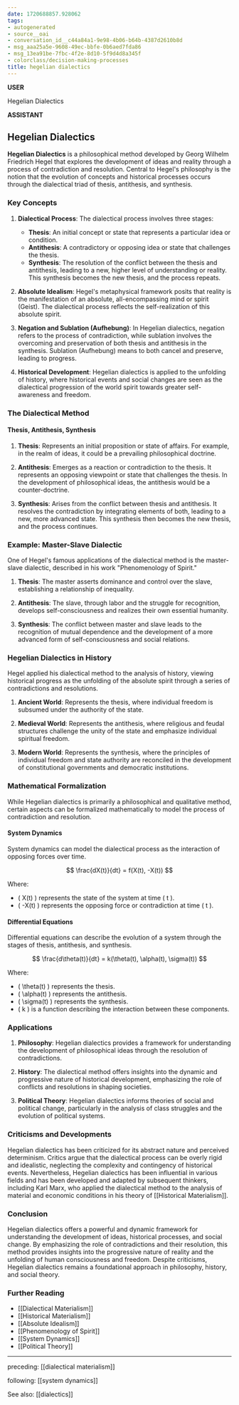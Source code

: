 ```yaml
---
date: 1720688857.928062
tags:
- autogenerated
- source__oai
- conversation_id__c44a84a1-9e98-4b06-b64b-4387d2610b8d
- msg_aaa25a5e-9608-49ec-bbfe-0b6aed7fda86
- msg_13ea91be-7fbc-4f2e-8d10-5f9d4d8a345f
- colorclass/decision-making-processes
title: hegelian dialectics
---
```


**USER**

Hegelian Dialectics


**ASSISTANT**

## Hegelian Dialectics

**Hegelian Dialectics** is a philosophical method developed by Georg Wilhelm Friedrich Hegel that explores the development of ideas and reality through a process of contradiction and resolution. Central to Hegel's philosophy is the notion that the evolution of concepts and historical processes occurs through the dialectical triad of thesis, antithesis, and synthesis.

### Key Concepts

1. **Dialectical Process**: The dialectical process involves three stages:
   - **Thesis**: An initial concept or state that represents a particular idea or condition.
   - **Antithesis**: A contradictory or opposing idea or state that challenges the thesis.
   - **Synthesis**: The resolution of the conflict between the thesis and antithesis, leading to a new, higher level of understanding or reality. This synthesis becomes the new thesis, and the process repeats.

2. **Absolute Idealism**: Hegel's metaphysical framework posits that reality is the manifestation of an absolute, all-encompassing mind or spirit (Geist). The dialectical process reflects the self-realization of this absolute spirit.

3. **Negation and Sublation (Aufhebung)**: In Hegelian dialectics, negation refers to the process of contradiction, while sublation involves the overcoming and preservation of both thesis and antithesis in the synthesis. Sublation (Aufhebung) means to both cancel and preserve, leading to progress.

4. **Historical Development**: Hegelian dialectics is applied to the unfolding of history, where historical events and social changes are seen as the dialectical progression of the world spirit towards greater self-awareness and freedom.

### The Dialectical Method

#### Thesis, Antithesis, Synthesis

1. **Thesis**: Represents an initial proposition or state of affairs. For example, in the realm of ideas, it could be a prevailing philosophical doctrine.
   
2. **Antithesis**: Emerges as a reaction or contradiction to the thesis. It represents an opposing viewpoint or state that challenges the thesis. In the development of philosophical ideas, the antithesis would be a counter-doctrine.

3. **Synthesis**: Arises from the conflict between thesis and antithesis. It resolves the contradiction by integrating elements of both, leading to a new, more advanced state. This synthesis then becomes the new thesis, and the process continues.

### Example: Master-Slave Dialectic

One of Hegel's famous applications of the dialectical method is the master-slave dialectic, described in his work "Phenomenology of Spirit."

1. **Thesis**: The master asserts dominance and control over the slave, establishing a relationship of inequality.
   
2. **Antithesis**: The slave, through labor and the struggle for recognition, develops self-consciousness and realizes their own essential humanity.
   
3. **Synthesis**: The conflict between master and slave leads to the recognition of mutual dependence and the development of a more advanced form of self-consciousness and social relations.

### Hegelian Dialectics in History

Hegel applied his dialectical method to the analysis of history, viewing historical progress as the unfolding of the absolute spirit through a series of contradictions and resolutions.

1. **Ancient World**: Represents the thesis, where individual freedom is subsumed under the authority of the state.
   
2. **Medieval World**: Represents the antithesis, where religious and feudal structures challenge the unity of the state and emphasize individual spiritual freedom.
   
3. **Modern World**: Represents the synthesis, where the principles of individual freedom and state authority are reconciled in the development of constitutional governments and democratic institutions.

### Mathematical Formalization

While Hegelian dialectics is primarily a philosophical and qualitative method, certain aspects can be formalized mathematically to model the process of contradiction and resolution.

#### System Dynamics

System dynamics can model the dialectical process as the interaction of opposing forces over time.

$$
\frac{dX(t)}{dt} = f(X(t), -X(t))
$$

Where:
- \( X(t) \) represents the state of the system at time \( t \).
- \( -X(t) \) represents the opposing force or contradiction at time \( t \).

#### Differential Equations

Differential equations can describe the evolution of a system through the stages of thesis, antithesis, and synthesis.

$$
\frac{d\theta(t)}{dt} = k(\theta(t), \alpha(t), \sigma(t))
$$

Where:
- \( \theta(t) \) represents the thesis.
- \( \alpha(t) \) represents the antithesis.
- \( \sigma(t) \) represents the synthesis.
- \( k \) is a function describing the interaction between these components.

### Applications

1. **Philosophy**: Hegelian dialectics provides a framework for understanding the development of philosophical ideas through the resolution of contradictions.
   
2. **History**: The dialectical method offers insights into the dynamic and progressive nature of historical development, emphasizing the role of conflicts and resolutions in shaping societies.
   
3. **Political Theory**: Hegelian dialectics informs theories of social and political change, particularly in the analysis of class struggles and the evolution of political systems.

### Criticisms and Developments

Hegelian dialectics has been criticized for its abstract nature and perceived determinism. Critics argue that the dialectical process can be overly rigid and idealistic, neglecting the complexity and contingency of historical events. Nevertheless, Hegelian dialectics has been influential in various fields and has been developed and adapted by subsequent thinkers, including Karl Marx, who applied the dialectical method to the analysis of material and economic conditions in his theory of [[Historical Materialism]].

### Conclusion

Hegelian dialectics offers a powerful and dynamic framework for understanding the development of ideas, historical processes, and social change. By emphasizing the role of contradictions and their resolution, this method provides insights into the progressive nature of reality and the unfolding of human consciousness and freedom. Despite criticisms, Hegelian dialectics remains a foundational approach in philosophy, history, and social theory.

### Further Reading

- [[Dialectical Materialism]]
- [[Historical Materialism]]
- [[Absolute Idealism]]
- [[Phenomenology of Spirit]]
- [[System Dynamics]]
- [[Political Theory]]


---

preceding: [[dialectical materialism]]  


following: [[system dynamics]]

See also: [[dialectics]]